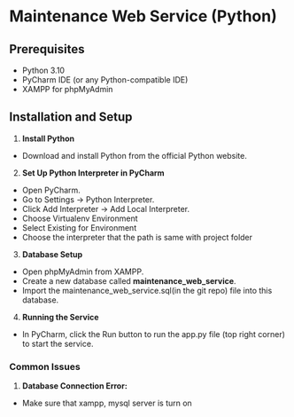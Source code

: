 # Maintenance Web Service (Python)

## Prerequisites

* Python 3.10  
* PyCharm IDE (or any Python-compatible IDE)  
* XAMPP for phpMyAdmin

## Installation and Setup

1. **Install Python**   
* Download and install Python from the official Python website.
2. **Set Up Python Interpreter in PyCharm**  
* Open PyCharm.  
* Go to Settings → Python Interpreter.  
* Click Add Interpreter → Add Local Interpreter.  
* Choose Virtualenv Environment  
* Select Existing for Environment  
* Choose the interpreter that the path is same with project folder 

3. **Database Setup**  
* Open phpMyAdmin from XAMPP.  
* Create a new database called **maintenance\_web\_service**.  
* Import the maintenance\_web\_service.sql(in the git repo) file into this database.

4. **Running the Service**  
* In PyCharm, click the Run button to run the app.py file (top right corner) to start the service.

### **Common Issues** 

1. **Database Connection Error:** 

* Make sure that xampp, mysql server is turn on
